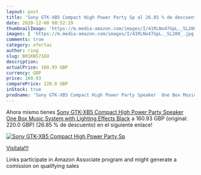 ```yaml
---
layout: post
title: 'Sony GTK-XB5 Compact High Power Party Sp al 26.85 % de descuento'
date: 2020-12-08 08:52:19
thumbnailImage: 'https://m.media-amazon.com/images/I/41RLNo47GpL._SL200_.jpg'
images: [ 'https://m.media-amazon.com/images/I/41RLNo47GpL._SL200_.jpg' ]
comments: true
category: ofertas
author: ring
slug: B01KNS716O
description:
actualPrice: 160.93 GBP
currency: GBP
price: 160.93
comparePrice: 220.0 GBP
inStock: true
prodname: 'Sony GTK-XB5 Compact High Power Party Speaker  One Box Music System with Lighting Effects  Black'
---
```


Ahora mismo tienes [Sony GTK-XB5 Compact High Power Party Speaker  One Box Music System with Lighting Effects  Black](https://www.amazon.co.uk/dp/B01KNS716O/?tag=tolees0a-21) a 160.93 GBP (original: 220.0 GBP) (26.85 %  de descuento) en el siguiente enlace!

[![Sony GTK-XB5 Compact High Power Party Sp](https://m.media-amazon.com/images/I/41RLNo47GpL._SL200_.jpg)](https://www.amazon.co.uk/dp/B01KNS716O/?tag=tolees0a-21)

[Visítala!!!](https://www.amazon.co.uk/dp/B01KNS716O/?tag=tolees0a-21)

Links participate in Amazon Associate program and might generate a comission on qualifying sales
